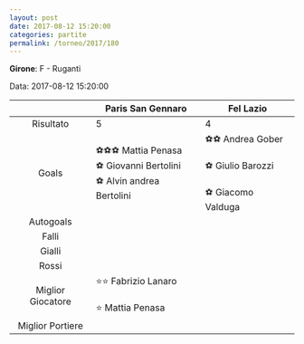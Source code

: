 ```yaml
---
layout: post
date: 2017-08-12 15:20:00
categories: partite
permalink: /torneo/2017/180
---
```

**Girone**: F - Ruganti

Data: 2017-08-12 15:20:00

| | Paris San Gennaro | Fel Lazio |
|:-----:|-----|-----|
Risultato|5|4
Goals|⚽⚽⚽ Mattia Penasa<br/>⚽ Giovanni Bertolini<br/>⚽ Alvin andrea Bertolini|⚽⚽ Andrea Gober<br/><br/>⚽ Giulio Barozzi<br/><br/>⚽ Giacomo Valduga<br/>
Autogoals||
Falli||
Gialli||
Rossi||
Miglior Giocatore|⭐⭐ Fabrizio Lanaro<br/><br/>⭐ Mattia Penasa<br/>|
Miglior Portiere||